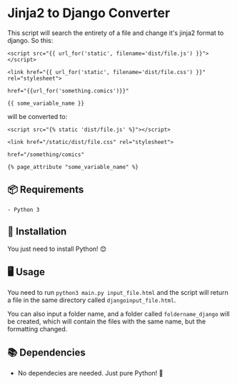 # Jinja2 to Django Converter
This script will search the entirety of a file and change it's jinja2 format to django. So this:


```
<script src="{{ url_for('static', filename='dist/file.js') }}"></script>

<link href="{{ url_for('static', filename='dist/file.css') }}" rel="stylesheet">

href="{{url_for('something.comics')}}"

{{ some_variable_name }}

```

will be converted to:

```
<script src="{% static 'dist/file.js' %}"></script>

<link href="/static/dist/file.css" rel="stylesheet">

href="/something/comics"

{% page_attribute "some_variable_name" %}
```




## 📦 Requirements
```
- Python 3
```

## 🔧 Installation

You just need to install Python! 😊

## 🖥️ Usage

You need to run `python3 main.py input_file.html` and the script will return a file in the same directory called `djangoinput_file.html`.

You can also input a folder name, and a folder called `foldername_django` will be created, which will contain the files with the same name, but the formatting changed.


## 📚 Dependencies

* No dependecies are needed. Just pure Python! 🐍
